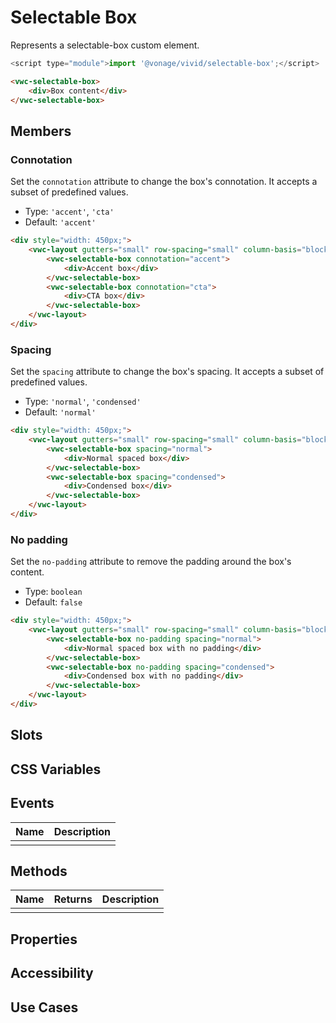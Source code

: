 # Selectable Box

Represents a selectable-box custom element.

```js
<script type="module">import '@vonage/vivid/selectable-box';</script>
```

```html preview
<vwc-selectable-box>
    <div>Box content</div>
</vwc-selectable-box>
```

## Members

### Connotation

Set the `connotation` attribute to change the box's connotation.
It accepts a subset of predefined values.

- Type: `'accent'`, `'cta'`
- Default: `'accent'`

```html preview
<div style="width: 450px;">
    <vwc-layout gutters="small" row-spacing="small" column-basis="block">
        <vwc-selectable-box connotation="accent">
            <div>Accent box</div>
        </vwc-selectable-box>
        <vwc-selectable-box connotation="cta">
            <div>CTA box</div>
        </vwc-selectable-box>
    </vwc-layout>
</div>
```

### Spacing

Set the `spacing` attribute to change the box's spacing.
It accepts a subset of predefined values.

- Type: `'normal'`, `'condensed'`
- Default: `'normal'`

```html preview
<div style="width: 450px;">
    <vwc-layout gutters="small" row-spacing="small" column-basis="block">
        <vwc-selectable-box spacing="normal">
            <div>Normal spaced box</div>
        </vwc-selectable-box>
        <vwc-selectable-box spacing="condensed">
            <div>Condensed box</div>
        </vwc-selectable-box>
    </vwc-layout>
</div>
```

### No padding

Set the `no-padding` attribute to remove the padding around the box's content.

- Type: `boolean`
- Default: `false`

```html preview
<div style="width: 450px;">
    <vwc-layout gutters="small" row-spacing="small" column-basis="block">
        <vwc-selectable-box no-padding spacing="normal">
            <div>Normal spaced box with no padding</div>
        </vwc-selectable-box>
        <vwc-selectable-box no-padding spacing="condensed">
            <div>Condensed box with no padding</div>
        </vwc-selectable-box>
    </vwc-layout>
</div>
```

## Slots

## CSS Variables

## Events

<div class="table-wrapper">

| Name | Description |
| ---- | ----------- |
|      |             |

</div>

## Methods

<div class="table-wrapper">

| Name | Returns | Description |
| ---- | ------- | ----------- |
|      |         |             |

</div>

## Properties

## Accessibility

## Use Cases
